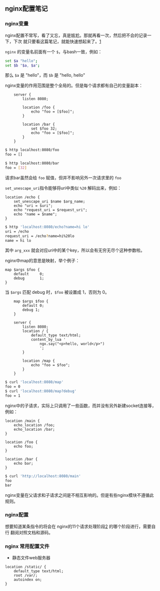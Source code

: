 ## nginx配置笔记

### nginx变量

nginx配置不常写，看了又忘，真是尴尬。那就再看一次，然后把不会的记录一下，下次
就只要看这篇笔记，就能快速想起来了。[1]

`nginx` 的变量名前面有一个 `$`，与bash一致，例如：

```bash
set $a "hello";
set $b "$a, $a";
```

那么 `$a` 是 "hello"，而 `$b` 是 "hello, hello"

nginx变量的作用范围是整个全局的。但是每个请求都有自己的变量副本：

```nginx
    server {
        listen 8080;

        location /foo {
            echo "foo = [$foo]";
        }

        location /bar {
            set $foo 32;
            echo "foo = [$foo]";
        }
    }
```

```bash
$ http localhost:8080/foo
foo = []

$ http localhost:8080/bar
foo = [32]
```

请求bar虽然会给 `foo` 赋值，但并不影响另外一次请求里的 `foo`

`set_unescape_uri`指令能够将uri中类似 `%20` 解码出来，例如：

```nginx
location /echo {
    set_unescape_uri $name $arg_name;
    echo "uri = $uri";
    echo "request_uri = $request_uri";
    echo "name = $name";
}
```

```bash
$ http 'localhost:8080/echo?name=hi lo'
uri = /echo
request_uri = /echo?name=hi%20lo
name = hi lo
```

其中 `arg_xxx` 就会对应uri中的某个key，所以会有无穷无尽个这种参数啦。

nginx中map的意思是映射，举个例子：

```nginx
map $args $foo {
    default     0;
    debug       1;
}
```

当 `$args` 匹配 debug 时，`$foo` 被设置成 1，否则为 0。

```nginx
    map $args $foo {
        default 0;
        debug 1;
    }

    server {
        listen 8080;
        location / {
            default_type text/html;
            content_by_lua '
                ngx.say("<p>hello, world</p>")
                ';
        }

        location /map {
            echo "foo = $foo";
        }
    }
```

```bash
$ curl 'localhost:8080/map'
foo = 0
$ curl 'localhost:8080/map?debug'
foo = 1
```

nginx中的子请求，实际上只调用了一些函数，而并没有另外新建socket连接等，例如：

```nginx
location /main {
    echo_location /foo;
    echo_location /bar;
}

location /foo {
    echo foo;
}

location /bar {
    echo bar;
}
```

```bash
$ curl 'http://localhost:8080/main'
foo
bar
```

nginx变量在父请求和子请求之间是不相互影响的。但是有些nginx模块不遵循此规则。

### nginx配置

想要知道某条指令的将会在 nginx的11个请求处理阶段[2] 的哪个阶段进行，需要自行
翻阅对照文档和源码。

### nginx 常用配置文件

- 静态文件web服务器

```nginx
location /static/ {
	default_type text/html;
	root /var/;
	autoindex on;
}
```

[1]: https://openresty.org/download/agentzh-nginx-tutorials-zhcn.html

[2]: http://www.nginxguts.com/2011/01/phases/
